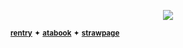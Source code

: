 
<p align="center">
  
<img src="https://files.catbox.moe/070xbg.webp">

<sup>[**rentry**](https://rentry.co/starpkm) ✦ [**atabook**](https://starpkmn.atabook.org) ✦ [**strawpage**](https://starpkmn.straw.page)</sub></sup>
